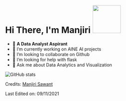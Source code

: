 # Hi There, I'm Manjiri <img src= "https://i.pinimg.com/originals/d1/cc/b0/d1ccb027cb74358f8c5b5eff0d9c087d.gif" width="90px">


- :triangular_flag_on_post:	**A Data Analyst Aspirant** <br/>
- 🌱 I’m currently working on AINE AI projects
- 👯 I’m looking to collaborate on Github
- 🤔 I’m looking for help with flask
- 💬 Ask me about Data Analytics and Visualization


![GitHub stats](https://github-readme-stats.vercel.app/api?username=ManjiriSDS&hide=contribs,prs&count_private=True&show_icons=True&theme=radical)










Credits: [Manjiri Sawant](https://github.com/ManjiriSDS)

Last Edited on: 09/11/2021

